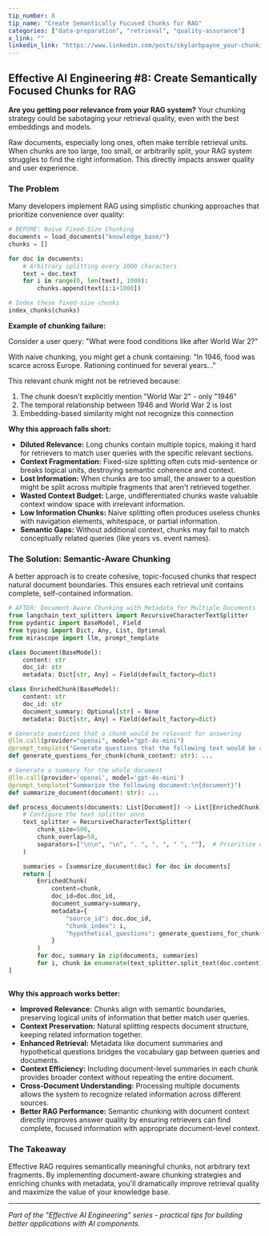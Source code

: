 ```yaml
---
tip_number: 8
tip_name: "Create Semantically Focused Chunks for RAG"
categories: ["data-preparation", "retrieval", "quality-assurance"]
x_link: ""
linkedin_link: "https://www.linkedin.com/posts/skylarbpayne_your-chunking-strategy-is-sabotaging-your-activity-7326666186404880384-IK2b?utm_source=share&utm_medium=member_desktop&rcm=ACoAABKpCf4BI_Yx2u7h66sgi5z1NF3aEYFHgps"
---
```


## Effective AI Engineering #8: Create Semantically Focused Chunks for RAG

**Are you getting poor relevance from your RAG system?** Your chunking strategy could be sabotaging your retrieval quality, even with the best embeddings and models.

Raw documents, especially long ones, often make terrible retrieval units. When chunks are too large, too small, or arbitrarily split, your RAG system struggles to find the right information. This directly impacts answer quality and user experience.

### The Problem

Many developers implement RAG using simplistic chunking approaches that prioritize convenience over quality:

```python
# BEFORE: Naive Fixed-Size Chunking
documents = load_documents("knowledge_base/")
chunks = []

for doc in documents:
    # Arbitrary splitting every 1000 characters
    text = doc.text
    for i in range(0, len(text), 1000):
        chunks.append(text[i:i+1000])

# Index these fixed-size chunks
index_chunks(chunks)
```

**Example of chunking failure:**

Consider a user query: "What were food conditions like after World War 2?"

With naive chunking, you might get a chunk containing: "In 1946, food was scarce across Europe. Rationing continued for several years..."

This relevant chunk might not be retrieved because:
1. The chunk doesn't explicitly mention "World War 2" - only "1946"
2. The temporal relationship between 1946 and World War 2 is lost
3. Embedding-based similarity might not recognize this connection

**Why this approach falls short:**

- **Diluted Relevance:** Long chunks contain multiple topics, making it hard for retrievers to match user queries with the specific relevant sections.
- **Context Fragmentation:** Fixed-size splitting often cuts mid-sentence or breaks logical units, destroying semantic coherence and context.
- **Lost Information:** When chunks are too small, the answer to a question might be split across multiple fragments that aren't retrieved together.
- **Wasted Context Budget:** Large, undifferentiated chunks waste valuable context window space with irrelevant information.
- **Low Information Chunks:** Naive splitting often produces useless chunks with navigation elements, whitespace, or partial information.
- **Semantic Gaps:** Without additional context, chunks may fail to match conceptually related queries (like years vs. event names).

### The Solution: Semantic-Aware Chunking

A better approach is to create cohesive, topic-focused chunks that respect natural document boundaries. This ensures each retrieval unit contains complete, self-contained information.

```python
# AFTER: Document-Aware Chunking with Metadata for Multiple Documents
from langchain_text_splitters import RecursiveCharacterTextSplitter
from pydantic import BaseModel, Field
from typing import Dict, Any, List, Optional
from mirascope import llm, prompt_template

class Document(BaseModel):
    content: str
    doc_id: str
    metadata: Dict[str, Any] = Field(default_factory=dict)

class EnrichedChunk(BaseModel):
    content: str
    doc_id: str
    document_summary: Optional[str] = None
    metadata: Dict[str, Any] = Field(default_factory=dict)

# Generate questions that a chunk would be relevant for answering
@llm.call(provider="openai", model="gpt-4o-mini")
@prompt_template("Generate questions that the following text would be relevant to answer:\n{chunk_content}")
def generate_questions_for_chunk(chunk_content: str): ...

# Generate a summary for the whole document
@llm.call(provider='openai', model='gpt-4o-mini')
@prompt_template("Summarize the following document:\n{document}")
def summarize_document(document: str): ...

def process_documents(documents: List[Document]) -> List[EnrichedChunk]:
    # Configure the text splitter once
    text_splitter = RecursiveCharacterTextSplitter(
        chunk_size=500,
        chunk_overlap=50,
        separators=["\n\n", "\n", ". ", ", ", " ", ""],  # Prioritize natural breaks
    )

    summaries = [summarize_document(doc) for doc in documents]
    return [
        EnrichedChunk(
            content=chunk,
            doc_id=doc.doc_id,
            document_summary=summary,
            metadata={
                "source_id": doc.doc_id,
                "chunk_index": i,
                "hypothetical_questions": generate_questions_for_chunk(chunk)
            }
        )
        for doc, summary in zip(documents, summaries)
        for i, chunk in enumerate(text_splitter.split_text(doc.content))
]
    
```

**Why this approach works better:**

- **Improved Relevance:** Chunks align with semantic boundaries, preserving logical units of information that better match user queries.
- **Context Preservation:** Natural splitting respects document structure, keeping related information together.
- **Enhanced Retrieval:** Metadata like document summaries and hypothetical questions bridges the vocabulary gap between queries and documents.
- **Context Efficiency:** Including document-level summaries in each chunk provides broader context without repeating the entire document.
- **Cross-Document Understanding:** Processing multiple documents allows the system to recognize related information across different sources.
- **Better RAG Performance:** Semantic chunking with document context directly improves answer quality by ensuring retrievers can find complete, focused information with appropriate document-level context.

### The Takeaway

Effective RAG requires semantically meaningful chunks, not arbitrary text fragments. By implementing document-aware chunking strategies and enriching chunks with metadata, you'll dramatically improve retrieval quality and maximize the value of your knowledge base.

---
*Part of the "Effective AI Engineering" series - practical tips for building better applications with AI components.*